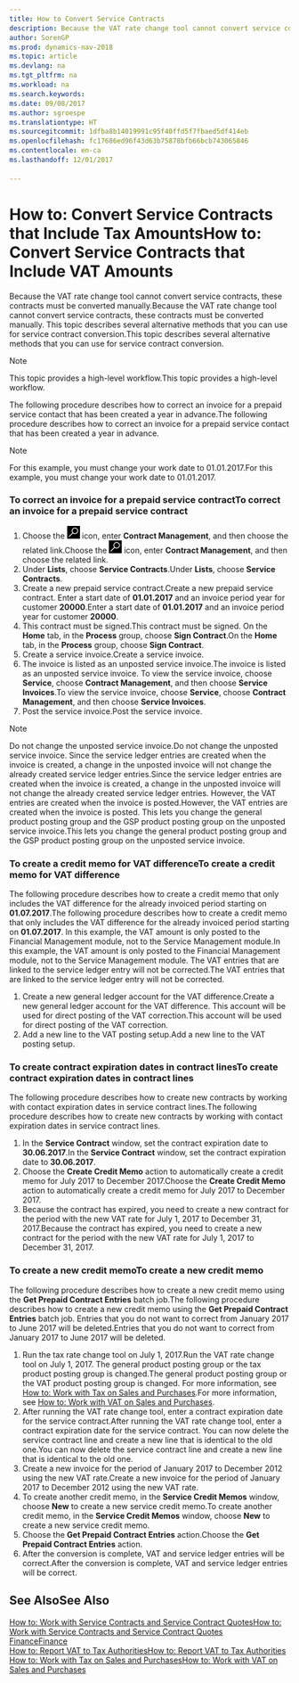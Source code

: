 ```yaml
---
title: How to Convert Service Contracts
description: Because the VAT rate change tool cannot convert service contracts, these contracts must be converted manually. This topic describes several alternative methods that you can use for service contract conversion.
author: SorenGP
ms.prod: dynamics-nav-2018
ms.topic: article
ms.devlang: na
ms.tgt_pltfrm: na
ms.workload: na
ms.search.keywords: 
ms.date: 09/08/2017
ms.author: sgroespe
ms.translationtype: HT
ms.sourcegitcommit: 1dfba8b14019991c95f40ffd5f7fbaed5df414eb
ms.openlocfilehash: fc17686ed96f43d63b75878bfb66bcb743065846
ms.contentlocale: en-ca
ms.lasthandoff: 12/01/2017

---
```

# <a name="how-to-convert-service-contracts-that-include-vat-amounts"></a><span data-ttu-id="17c23-104">How to: Convert Service Contracts that Include Tax Amounts</span><span class="sxs-lookup"><span data-stu-id="17c23-104">How to: Convert Service Contracts that Include VAT Amounts</span></span>
<span data-ttu-id="17c23-105">Because the VAT rate change tool cannot convert service contracts, these contracts must be converted manually.</span><span class="sxs-lookup"><span data-stu-id="17c23-105">Because the VAT rate change tool cannot convert service contracts, these contracts must be converted manually.</span></span> <span data-ttu-id="17c23-106">This topic describes several alternative methods that you can use for service contract conversion.</span><span class="sxs-lookup"><span data-stu-id="17c23-106">This topic describes several alternative methods that you can use for service contract conversion.</span></span>  

> [!NOTE]  
>  <span data-ttu-id="17c23-107">This topic provides a high-level workflow.</span><span class="sxs-lookup"><span data-stu-id="17c23-107">This topic provides a high-level workflow.</span></span>  

 <span data-ttu-id="17c23-108">The following procedure describes how to correct an invoice for a prepaid service contact that has been created a year in advance.</span><span class="sxs-lookup"><span data-stu-id="17c23-108">The following procedure describes how to correct an invoice for a prepaid service contact that has been created a year in advance.</span></span>  

> [!NOTE]  
>  <span data-ttu-id="17c23-109">For this example, you must change your work date to 01.01.2017.</span><span class="sxs-lookup"><span data-stu-id="17c23-109">For this example, you must change your work date to 01.01.2017.</span></span>  

### <a name="to-correct-an-invoice-for-a-prepaid-service-contract"></a><span data-ttu-id="17c23-110">To correct an invoice for a prepaid service contract</span><span class="sxs-lookup"><span data-stu-id="17c23-110">To correct an invoice for a prepaid service contract</span></span>  
1. <span data-ttu-id="17c23-111">Choose the ![Search for Page or Report](media/ui-search/search_small.png "Search for Page or Report icon") icon, enter **Contract Management**, and then choose the related link.</span><span class="sxs-lookup"><span data-stu-id="17c23-111">Choose the ![Search for Page or Report](media/ui-search/search_small.png "Search for Page or Report icon") icon, enter **Contract Management**, and then choose the related link.</span></span>  
2. <span data-ttu-id="17c23-112">Under **Lists**, choose **Service Contracts**.</span><span class="sxs-lookup"><span data-stu-id="17c23-112">Under **Lists**, choose **Service Contracts**.</span></span>  
3. <span data-ttu-id="17c23-113">Create a new prepaid service contract.</span><span class="sxs-lookup"><span data-stu-id="17c23-113">Create a new prepaid service contract.</span></span> <span data-ttu-id="17c23-114">Enter a start date of **01.01.2017** and an invoice period year for customer **20000**.</span><span class="sxs-lookup"><span data-stu-id="17c23-114">Enter a start date of **01.01.2017** and an invoice period year for customer **20000**.</span></span>  
4. <span data-ttu-id="17c23-115">This contract must be signed.</span><span class="sxs-lookup"><span data-stu-id="17c23-115">This contract must be signed.</span></span> <span data-ttu-id="17c23-116">On the **Home** tab, in the **Process** group, choose **Sign Contract**.</span><span class="sxs-lookup"><span data-stu-id="17c23-116">On the **Home** tab, in the **Process** group, choose **Sign Contract**.</span></span>  
5. <span data-ttu-id="17c23-117">Create a service invoice.</span><span class="sxs-lookup"><span data-stu-id="17c23-117">Create a service invoice.</span></span>
6. <span data-ttu-id="17c23-118">The invoice is listed as an unposted service invoice.</span><span class="sxs-lookup"><span data-stu-id="17c23-118">The invoice is listed as an unposted service invoice.</span></span> <span data-ttu-id="17c23-119">To view the service invoice, choose **Service**, choose **Contract Management**, and then choose **Service Invoices**.</span><span class="sxs-lookup"><span data-stu-id="17c23-119">To view the service invoice, choose **Service**, choose **Contract Management**, and then choose **Service Invoices**.</span></span>  
7. <span data-ttu-id="17c23-120">Post the service invoice.</span><span class="sxs-lookup"><span data-stu-id="17c23-120">Post the service invoice.</span></span>  

> [!NOTE]  
>  <span data-ttu-id="17c23-121">Do not change the unposted service invoice.</span><span class="sxs-lookup"><span data-stu-id="17c23-121">Do not change the unposted service invoice.</span></span> <span data-ttu-id="17c23-122">Since the service ledger entries are created when the invoice is created, a change in the unposted invoice will not change the already created service ledger entries.</span><span class="sxs-lookup"><span data-stu-id="17c23-122">Since the service ledger entries are created when the invoice is created, a change in the unposted invoice will not change the already created service ledger entries.</span></span> <span data-ttu-id="17c23-123">However, the VAT entries are created when the invoice is posted.</span><span class="sxs-lookup"><span data-stu-id="17c23-123">However, the VAT entries are created when the invoice is posted.</span></span> <span data-ttu-id="17c23-124">This lets you change the general product posting group and the GSP product posting group on the unposted service invoice.</span><span class="sxs-lookup"><span data-stu-id="17c23-124">This lets you change the general product posting group and the GSP product posting group on the unposted service invoice.</span></span>  

### <a name="to-create-a-credit-memo-for-vat-difference"></a><span data-ttu-id="17c23-125">To create a credit memo for VAT difference</span><span class="sxs-lookup"><span data-stu-id="17c23-125">To create a credit memo for VAT difference</span></span>  
<span data-ttu-id="17c23-126">The following procedure describes how to create a credit memo that only includes the VAT difference for the already invoiced period starting on **01.07.2017**.</span><span class="sxs-lookup"><span data-stu-id="17c23-126">The following procedure describes how to create a credit memo that only includes the VAT difference for the already invoiced period starting on **01.07.2017**.</span></span> <span data-ttu-id="17c23-127">In this example, the VAT amount is only posted to the Financial Management module, not to the Service Management module.</span><span class="sxs-lookup"><span data-stu-id="17c23-127">In this example, the VAT amount is only posted to the Financial Management module, not to the Service Management module.</span></span> <span data-ttu-id="17c23-128">The VAT entries that are linked to the service ledger entry will not be corrected.</span><span class="sxs-lookup"><span data-stu-id="17c23-128">The VAT entries that are linked to the service ledger entry will not be corrected.</span></span>  

1. <span data-ttu-id="17c23-129">Create a new general ledger account for the VAT difference.</span><span class="sxs-lookup"><span data-stu-id="17c23-129">Create a new general ledger account for the VAT difference.</span></span> <span data-ttu-id="17c23-130">This account will be used for direct posting of the VAT correction.</span><span class="sxs-lookup"><span data-stu-id="17c23-130">This account will be used for direct posting of the VAT correction.</span></span>  
2. <span data-ttu-id="17c23-131">Add a new line to the VAT posting setup.</span><span class="sxs-lookup"><span data-stu-id="17c23-131">Add a new line to the VAT posting setup.</span></span>  

### <a name="to-create-contract-expiration-dates-in-contract-lines"></a><span data-ttu-id="17c23-132">To create contract expiration dates in contract lines</span><span class="sxs-lookup"><span data-stu-id="17c23-132">To create contract expiration dates in contract lines</span></span>  
<span data-ttu-id="17c23-133">The following procedure describes how to create new contracts by working with contact expiration dates in service contract lines.</span><span class="sxs-lookup"><span data-stu-id="17c23-133">The following procedure describes how to create new contracts by working with contact expiration dates in service contract lines.</span></span>  

1. <span data-ttu-id="17c23-134">In the **Service Contract** window, set the contract expiration date to **30.06.2017**.</span><span class="sxs-lookup"><span data-stu-id="17c23-134">In the **Service Contract** window, set the contract expiration date to **30.06.2017**.</span></span>  
2. <span data-ttu-id="17c23-135">Choose the **Create Credit Memo** action to automatically create a credit memo for July 2017 to December 2017.</span><span class="sxs-lookup"><span data-stu-id="17c23-135">Choose the **Create Credit Memo** action to automatically create a credit memo for July 2017 to December 2017.</span></span>  
3. <span data-ttu-id="17c23-136">Because the contract has expired, you need to create a new contract for the period with the new VAT rate for July 1, 2017 to December 31, 2017.</span><span class="sxs-lookup"><span data-stu-id="17c23-136">Because the contract has expired, you need to create a new contract for the period with the new VAT rate for July 1, 2017 to December 31, 2017.</span></span>  

### <a name="to-create-a-new-credit-memo"></a><span data-ttu-id="17c23-137">To create a new credit memo</span><span class="sxs-lookup"><span data-stu-id="17c23-137">To create a new credit memo</span></span>  
<span data-ttu-id="17c23-138">The following procedure describes how to create a new credit memo using the **Get Prepaid Contract Entries** batch job.</span><span class="sxs-lookup"><span data-stu-id="17c23-138">The following procedure describes how to create a new credit memo using the **Get Prepaid Contract Entries** batch job.</span></span> <span data-ttu-id="17c23-139">Entries that you do not want to correct from January 2017 to June 2017 will be deleted.</span><span class="sxs-lookup"><span data-stu-id="17c23-139">Entries that you do not want to correct from January 2017 to June 2017 will be deleted.</span></span>  

1. <span data-ttu-id="17c23-140">Run the tax rate change tool on July 1, 2017.</span><span class="sxs-lookup"><span data-stu-id="17c23-140">Run the VAT rate change tool on July 1, 2017.</span></span> <span data-ttu-id="17c23-141">The general product posting group or the tax product posting group is changed.</span><span class="sxs-lookup"><span data-stu-id="17c23-141">The general product posting group or the VAT product posting group is changed.</span></span> <span data-ttu-id="17c23-142">For more information, see [How to: Work with Tax on Sales and Purchases](finance-work-with-vat.md).</span><span class="sxs-lookup"><span data-stu-id="17c23-142">For more information, see [How to: Work with VAT on Sales and Purchases](finance-work-with-vat.md).</span></span>  
2. <span data-ttu-id="17c23-143">After running the VAT rate change tool, enter a contract expiration date for the service contract.</span><span class="sxs-lookup"><span data-stu-id="17c23-143">After running the VAT rate change tool, enter a contract expiration date for the service contract.</span></span> <span data-ttu-id="17c23-144">You can now delete the service contract line and create a new line that is identical to the old one.</span><span class="sxs-lookup"><span data-stu-id="17c23-144">You can now delete the service contract line and create a new line that is identical to the old one.</span></span>  
3. <span data-ttu-id="17c23-145">Create a new invoice for the period of January 2017 to December 2012 using the new VAT rate.</span><span class="sxs-lookup"><span data-stu-id="17c23-145">Create a new invoice for the period of January 2017 to December 2012 using the new VAT rate.</span></span>  
4. <span data-ttu-id="17c23-146">To create another credit memo, in the **Service Credit Memos** window, choose **New** to create a new service credit memo.</span><span class="sxs-lookup"><span data-stu-id="17c23-146">To create another credit memo, in the **Service Credit Memos** window, choose **New** to create a new service credit memo.</span></span>  
5. <span data-ttu-id="17c23-147">Choose the **Get Prepaid Contract Entries** action.</span><span class="sxs-lookup"><span data-stu-id="17c23-147">Choose the **Get Prepaid Contract Entries** action.</span></span>  
6. <span data-ttu-id="17c23-148">After the conversion is complete, VAT and service ledger entries will be correct.</span><span class="sxs-lookup"><span data-stu-id="17c23-148">After the conversion is complete, VAT and service ledger entries will be correct.</span></span>  

## <a name="see-also"></a><span data-ttu-id="17c23-149">See Also</span><span class="sxs-lookup"><span data-stu-id="17c23-149">See Also</span></span>  
[<span data-ttu-id="17c23-150">How to: Work with Service Contracts and Service Contract Quotes</span><span class="sxs-lookup"><span data-stu-id="17c23-150">How to: Work with Service Contracts and Service Contract Quotes</span></span>](service-how-to-create-service-contracts-and-service-contract-quotes.md)  
[<span data-ttu-id="17c23-151">Finance</span><span class="sxs-lookup"><span data-stu-id="17c23-151">Finance</span></span>](finance.md)  
[<span data-ttu-id="17c23-152">How to: Report VAT to Tax Authorities</span><span class="sxs-lookup"><span data-stu-id="17c23-152">How to: Report VAT to Tax Authorities</span></span>](finance-how-report-vat.md)  
[<span data-ttu-id="17c23-153">How to: Work with Tax on Sales and Purchases</span><span class="sxs-lookup"><span data-stu-id="17c23-153">How to: Work with VAT on Sales and Purchases</span></span>](finance-work-with-vat.md)  

